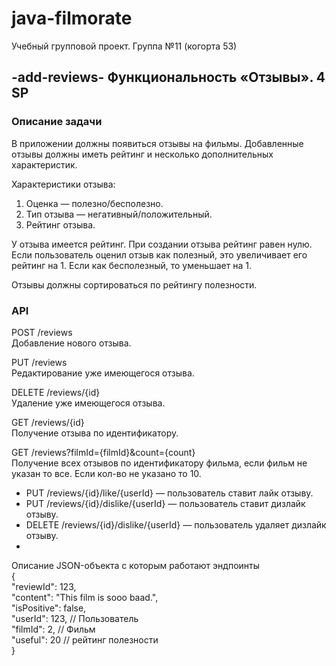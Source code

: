 # java-filmorate
Учебный групповой проект. Группа №11 (когорта 53) 

## -add-reviews- Функциональность «Отзывы». 4 SP

### Описание задачи
В приложении должны появиться отзывы на фильмы. Добавленные отзывы должны иметь рейтинг и несколько дополнительных характеристик.

Характеристики отзыва:<br>
1. Оценка — полезно/бесполезно.
2. Тип отзыва — негативный/положительный.
3. Рейтинг отзыва.<br>

У отзыва имеется рейтинг. При создании отзыва рейтинг равен нулю. Если пользователь оценил отзыв как полезный, это увеличивает его рейтинг на 1. Если как бесполезный, то уменьшает на 1.

Отзывы должны сортироваться по рейтингу полезности.

### API<br>
POST /reviews <br>
Добавление нового отзыва.

PUT /reviews<br>
Редактирование уже имеющегося отзыва.

DELETE /reviews/{id}<br>
Удаление уже имеющегося отзыва.

GET /reviews/{id}<br>
Получение отзыва по идентификатору.

GET /reviews?filmId={filmId}&count={count}<br>
Получение всех отзывов по идентификатору фильма, если фильм не указан то все. Если кол-во не указано то 10.<br>

- PUT /reviews/{id}/like/{userId} — пользователь ставит лайк отзыву.<br>
- PUT /reviews/{id}/dislike/{userId} — пользователь ставит дизлайк отзыву.<br>
- DELETE /reviews/{id}/dislike/{userId} — пользователь удаляет дизлайк отзыву.<br>
- 
Описание JSON-объекта с которым работают эндпоинты<br>
{<br>
"reviewId": 123,<br>
"content": "This film is sooo baad.",<br>
"isPositive": false,<br>
"userId": 123, // Пользователь<br>
"filmId": 2, // Фильм<br>
"useful": 20 // рейтинг полезности<br>
}<br>